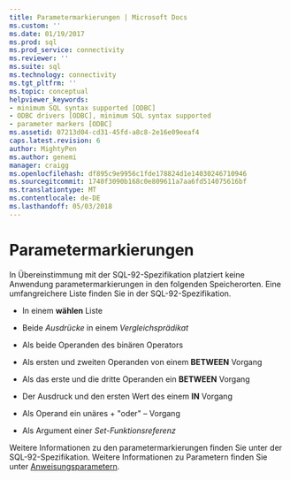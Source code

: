 ```yaml
---
title: Parametermarkierungen | Microsoft Docs
ms.custom: ''
ms.date: 01/19/2017
ms.prod: sql
ms.prod_service: connectivity
ms.reviewer: ''
ms.suite: sql
ms.technology: connectivity
ms.tgt_pltfrm: ''
ms.topic: conceptual
helpviewer_keywords:
- minimum SQL syntax supported [ODBC]
- ODBC drivers [ODBC], minimum SQL syntax supported
- parameter markers [ODBC]
ms.assetid: 07213d04-cd31-45fd-a8c8-2e16e09eeaf4
caps.latest.revision: 6
author: MightyPen
ms.author: genemi
manager: craigg
ms.openlocfilehash: df895c9e9956c1fde178824d1e14030246710946
ms.sourcegitcommit: 1740f3090b168c0e809611a7aa6fd514075616bf
ms.translationtype: MT
ms.contentlocale: de-DE
ms.lasthandoff: 05/03/2018
---
```

# <a name="parameter-markers"></a>Parametermarkierungen
In Übereinstimmung mit der SQL-92-Spezifikation platziert keine Anwendung parametermarkierungen in den folgenden Speicherorten. Eine umfangreichere Liste finden Sie in der SQL-92-Spezifikation.  
  
-   In einem **wählen** Liste  
  
-   Beide *Ausdrücke* in einem *Vergleichsprädikat*  
  
-   Als beide Operanden des binären Operators  
  
-   Als ersten und zweiten Operanden von einem **BETWEEN** Vorgang  
  
-   Als das erste und die dritte Operanden ein **BETWEEN** Vorgang  
  
-   Der Ausdruck und den ersten Wert des einem **IN** Vorgang  
  
-   Als Operand ein unäres + "oder" – Vorgang  
  
-   Als Argument einer *Set-Funktionsreferenz*  
  
 Weitere Informationen zu den parametermarkierungen finden Sie unter der SQL-92-Spezifikation. Weitere Informationen zu Parametern finden Sie unter [Anweisungsparametern](../../../odbc/reference/develop-app/statement-parameters.md).
